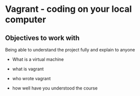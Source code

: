 # Vagrant - coding on your local computer

## Objectives to work with

Being able to understand the project fully and explain to anyone

* What is a virtual machine

* what is vagrant

* who wrote vagrant

* how well have you understood the course

